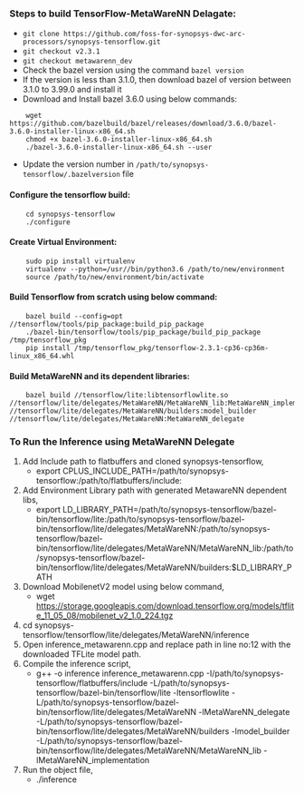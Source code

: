 ### Steps to build TensorFlow-MetaWareNN Delagate:

* `git clone https://github.com/foss-for-synopsys-dwc-arc-processors/synopsys-tensorflow.git`
* `git checkout v2.3.1`
* `git checkout metawarenn_dev`
* Check the bazel version using the command `bazel version`
* If the version is less than 3.1.0, then download bazel of version between 3.1.0 to 3.99.0 and install it
* Download and Install bazel 3.6.0 using below commands:
```
    wget https://github.com/bazelbuild/bazel/releases/download/3.6.0/bazel-3.6.0-installer-linux-x86_64.sh
    chmod +x bazel-3.6.0-installer-linux-x86_64.sh
    ./bazel-3.6.0-installer-linux-x86_64.sh --user
```
* Update the version number in `/path/to/synopsys-tensorflow/.bazelversion` file

#### Configure the tensorflow build:
```
    cd synopsys-tensorflow
    ./configure
```

#### Create Virtual Environment:
```
    sudo pip install virtualenv
    virtualenv --python=/usr//bin/python3.6 /path/to/new/environment
    source /path/to/new/environment/bin/activate
```

#### Build Tensorflow from scratch using below command:
```
    bazel build --config=opt //tensorflow/tools/pip_package:build_pip_package
    ./bazel-bin/tensorflow/tools/pip_package/build_pip_package /tmp/tensorflow_pkg
    pip install /tmp/tensorflow_pkg/tensorflow-2.3.1-cp36-cp36m-linux_x86_64.whl
```

#### Build MetaWareNN and its dependent libraries:
```
    bazel build //tensorflow/lite:libtensorflowlite.so //tensorflow/lite/delegates/MetaWareNN/MetaWareNN_lib:MetaWareNN_implementation //tensorflow/lite/delegates/MetaWareNN/builders:model_builder //tensorflow/lite/delegates/MetaWareNN:MetaWareNN_delegate
```
### To Run the Inference using MetaWareNN Delegate
1.  Add Include path to flatbuffers and cloned synopsys-tensorflow,
    * export CPLUS_INCLUDE_PATH=/path/to/synopsys-tensorflow:/path/to/flatbuffers/include:
2.  Add Environment Library path with generated MetawareNN dependent libs,
      * export LD_LIBRARY_PATH=/path/to/synopsys-tensorflow/bazel-bin/tensorflow/lite:/path/to/synopsys-tensorflow/bazel-bin/tensorflow/lite/delegates/MetaWareNN:/path/to/synopsys-tensorflow/bazel-bin/tensorflow/lite/delegates/MetaWareNN/MetaWareNN_lib:/path/to/synopsys-tensorflow/bazel-bin/tensorflow/lite/delegates/MetaWareNN/builders:$LD_LIBRARY_PATH
3. Download MobilenetV2 model using below command,
    * wget https://storage.googleapis.com/download.tensorflow.org/models/tflite_11_05_08/mobilenet_v2_1.0_224.tgz
4. cd synopsys-tensorflow/tensorflow/lite/delegates/MetaWareNN/inference
5. Open inference_metawarenn.cpp and replace path in line no:12 with the downloaded TFLite model path.
6. Compile the inference script, 
    *   g++ -o inference inference_metawarenn.cpp -I/path/to/synopsys-tensorflow/flatbuffers/include -L/path/to/synopsys-tensorflow/bazel-bin/tensorflow/lite -ltensorflowlite -L/path/to/synopsys-tensorflow/bazel-bin/tensorflow/lite/delegates/MetaWareNN -lMetaWareNN_delegate -L/path/to/synopsys-tensorflow/bazel-bin/tensorflow/lite/delegates/MetaWareNN/builders -lmodel_builder -L/path/to/synopsys-tensorflow/bazel-bin/tensorflow/lite/delegates/MetaWareNN/MetaWareNN_lib -lMetaWareNN_implementation
7. Run the object file,
    *   ./inference
